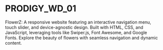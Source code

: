 # PRODIGY_WD_01
FlowerZ: A responsive website featuring an interactive navigation menu, touch slider, and device-agnostic design. Built with HTML, CSS, and JavaScript, leveraging tools like Swiper.js, Font Awesome, and Google Fonts. Explore the beauty of flowers with seamless navigation and dynamic content.